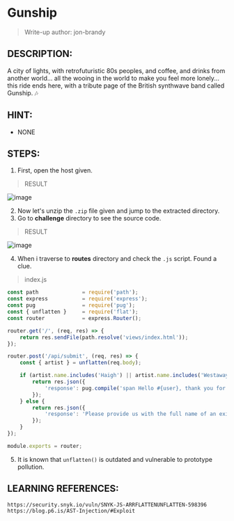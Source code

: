 # Gunship
> Write-up author: jon-brandy
## DESCRIPTION:
A city of lights, with retrofuturistic 80s peoples, and coffee, and drinks from another world... 
all the wooing in the world to make you feel more lonely... this ride ends here, with a tribute page of the British synthwave band called Gunship. 🎶
## HINT:
- NONE
## STEPS:
1. First, open the host given.

> RESULT

![image](https://user-images.githubusercontent.com/70703371/209441576-cfe4ab52-5d0d-43cf-b5db-b34ce018ee4c.png)

2. Now let's unzip the `.zip` file given and jump to the extracted directory.
3. Go to **challenge** directory to see the source code.

> RESULT

![image](https://user-images.githubusercontent.com/70703371/209441642-37e44dfb-37a5-4c9e-b9de-e446961670ab.png)


4. When i traverse to **routes** directory and check the `.js` script. Found a clue.

> index.js

```js
const path              = require('path');
const express           = require('express');
const pug        		= require('pug');
const { unflatten }     = require('flat');
const router            = express.Router();

router.get('/', (req, res) => {
    return res.sendFile(path.resolve('views/index.html'));
});

router.post('/api/submit', (req, res) => {
    const { artist } = unflatten(req.body);

	if (artist.name.includes('Haigh') || artist.name.includes('Westaway') || artist.name.includes('Gingell')) {
		return res.json({
			'response': pug.compile('span Hello #{user}, thank you for letting us know!')({ user: 'guest' })
		});
	} else {
		return res.json({
			'response': 'Please provide us with the full name of an existing member.'
		});
	}
});

module.exports = router;
```

5. It is known that `unflatten()` is outdated and vulnerable to prototype pollution.



## LEARNING REFERENCES:

```
https://security.snyk.io/vuln/SNYK-JS-ARRFLATTENUNFLATTEN-598396
https://blog.p6.is/AST-Injection/#Exploit
```
